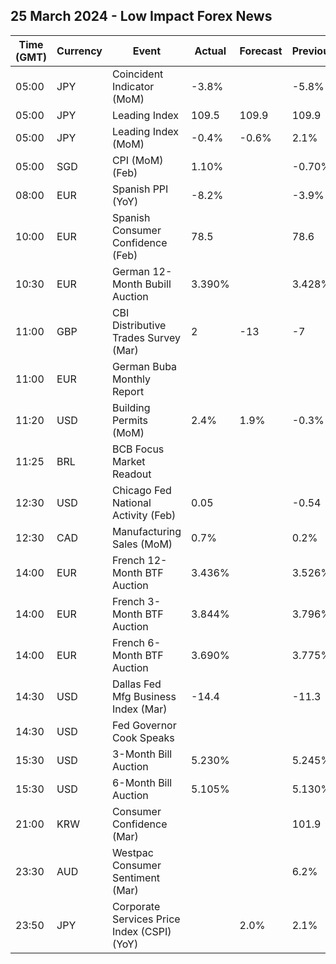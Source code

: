 ## 25 March 2024 - Low Impact Forex News

| Time (GMT) | Currency | Event | Actual | Forecast | Previous |
|------|----------|-------|--------|----------|----------|
| 05:00 | JPY | Coincident Indicator (MoM) | -3.8% |  | -5.8% |
| 05:00 | JPY | Leading Index | 109.5 | 109.9 | 109.9 |
| 05:00 | JPY | Leading Index (MoM) | -0.4% | -0.6% | 2.1% |
| 05:00 | SGD | CPI (MoM) (Feb) | 1.10% |  | -0.70% |
| 08:00 | EUR | Spanish PPI (YoY) | -8.2% |  | -3.9% |
| 10:00 | EUR | Spanish Consumer Confidence (Feb) | 78.5 |  | 78.6 |
| 10:30 | EUR | German 12-Month Bubill Auction | 3.390% |  | 3.428% |
| 11:00 | GBP | CBI Distributive Trades Survey (Mar) | 2 | -13 | -7 |
| 11:00 | EUR | German Buba Monthly Report |  |  |  |
| 11:20 | USD | Building Permits (MoM) | 2.4% | 1.9% | -0.3% |
| 11:25 | BRL | BCB Focus Market Readout |  |  |  |
| 12:30 | USD | Chicago Fed National Activity (Feb) | 0.05 |  | -0.54 |
| 12:30 | CAD | Manufacturing Sales (MoM) | 0.7% |  | 0.2% |
| 14:00 | EUR | French 12-Month BTF Auction | 3.436% |  | 3.526% |
| 14:00 | EUR | French 3-Month BTF Auction | 3.844% |  | 3.796% |
| 14:00 | EUR | French 6-Month BTF Auction | 3.690% |  | 3.775% |
| 14:30 | USD | Dallas Fed Mfg Business Index (Mar) | -14.4 |  | -11.3 |
| 14:30 | USD | Fed Governor Cook Speaks |  |  |  |
| 15:30 | USD | 3-Month Bill Auction | 5.230% |  | 5.245% |
| 15:30 | USD | 6-Month Bill Auction | 5.105% |  | 5.130% |
| 21:00 | KRW | Consumer Confidence (Mar) |  |  | 101.9 |
| 23:30 | AUD | Westpac Consumer Sentiment (Mar) |  |  | 6.2% |
| 23:50 | JPY | Corporate Services Price Index (CSPI) (YoY) |  | 2.0% | 2.1% |
